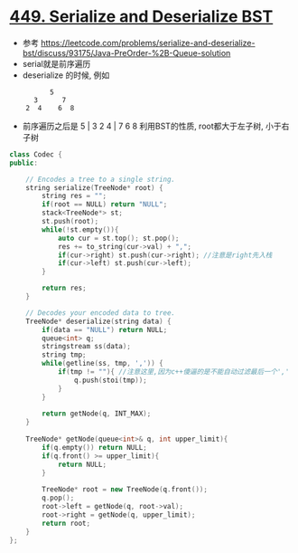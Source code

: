 # [449. Serialize and Deserialize BST](https://leetcode.com/problems/serialize-and-deserialize-bst/)
* 参考 https://leetcode.com/problems/serialize-and-deserialize-bst/discuss/93175/Java-PreOrder-%2B-Queue-solution
* serial就是前序遍历
* deserialize 的时候, 例如 
```
          5
      3      7
	2  4    6  8    
```
* 前序遍历之后是 5 | 3 2 4 | 7 6 8 利用BST的性质, root都大于左子树, 小于右子树

```c++
class Codec {
public:

    // Encodes a tree to a single string.
    string serialize(TreeNode* root) {
        string res = "";
        if(root == NULL) return "NULL";
        stack<TreeNode*> st;
        st.push(root);
        while(!st.empty()){
            auto cur = st.top(); st.pop();
            res += to_string(cur->val) + ",";
            if(cur->right) st.push(cur->right); //注意是right先入栈
            if(cur->left) st.push(cur->left);
        }

        return res;      
    }

    // Decodes your encoded data to tree.
    TreeNode* deserialize(string data) {
        if(data == "NULL") return NULL;
        queue<int> q;
        stringstream ss(data);
        string tmp;
        while(getline(ss, tmp, ',')) {
            if(tmp != ""){ //注意这里,因为c++傻逼的是不能自动过滤最后一个','
                q.push(stoi(tmp));
            }         
        }
        
        return getNode(q, INT_MAX);
    }
    
    TreeNode* getNode(queue<int>& q, int upper_limit){
        if(q.empty()) return NULL;
        if(q.front() >= upper_limit){
            return NULL;
        }
        
        TreeNode* root = new TreeNode(q.front()); 
        q.pop();
        root->left = getNode(q, root->val);
        root->right = getNode(q, upper_limit);
        return root;
    }
};

```
